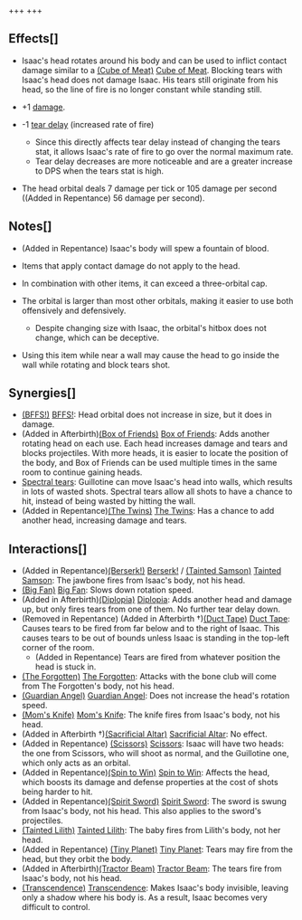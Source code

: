 +++
+++

Effects[]
---------


* Isaac's head rotates around his body and can be used to inflict contact damage similar to a [(Cube of Meat)](/wiki/Cube_of_Meat "Cube of Meat") [Cube of Meat](/wiki/Cube_of_Meat "Cube of Meat"). Blocking tears with Isaac's head does not damage Isaac. His tears still originate from his head, so the line of fire is no longer constant while standing still.
* +1 [damage](/wiki/Damage "Damage").


* -1 [tear delay](/wiki/Tear_delay "Tear delay") (increased rate of fire)
	+ Since this directly affects tear delay instead of changing the tears stat, it allows Isaac's rate of fire to go over the normal maximum rate.
	+ Tear delay decreases are more noticeable and are a greater increase to DPS when the tears stat is high.


* The head orbital deals 7 damage per tick or 105 damage per second ((Added in Repentance) 56 damage per second).


Notes[]
-------


* (Added in Repentance) Isaac's body will spew a fountain of blood.
* Items that apply contact damage do not apply to the head.


* In combination with other items, it can exceed a three-orbital cap.
* The orbital is larger than most other orbitals, making it easier to use both offensively and defensively.
	+ Despite changing size with Isaac, the orbital's hitbox does not change, which can be deceptive.
* Using this item while near a wall may cause the head to go inside the wall while rotating and block tears shot.


Synergies[]
-----------


* [(BFFS!)](/wiki/BFFS! "BFFS!") [BFFS!](/wiki/BFFS! "BFFS!"): Head orbital does not increase in size, but it does in damage.
* (Added in Afterbirth)[(Box of Friends)](/wiki/Box_of_Friends "Box of Friends") [Box of Friends](/wiki/Box_of_Friends "Box of Friends"): Adds another rotating head on each use. Each head increases damage and tears and blocks projectiles. With more heads, it is easier to locate the position of the body, and Box of Friends can be used multiple times in the same room to continue gaining heads.
* [Spectral tears](/wiki/Spectral_tears "Spectral tears"): Guillotine can move Isaac's head into walls, which results in lots of wasted shots. Spectral tears allow all shots to have a chance to hit, instead of being wasted by hitting the wall.
* (Added in Repentance)[(The Twins)](/wiki/The_Twins "The Twins") [The Twins](/wiki/The_Twins "The Twins"): Has a chance to add another head, increasing damage and tears.


Interactions[]
--------------


* (Added in Repentance)[(Berserk!)](/wiki/Berserk! "Berserk!") [Berserk!](/wiki/Berserk! "Berserk!") / [(Tainted Samson)](/wiki/Tainted_Samson "Tainted Samson") [Tainted Samson](/wiki/Tainted_Samson "Tainted Samson"): The jawbone fires from Isaac's body, not his head.
* [(Big Fan)](/wiki/Big_Fan "Big Fan") [Big Fan](/wiki/Big_Fan "Big Fan"): Slows down rotation speed.
* (Added in Afterbirth)[(Diplopia)](/wiki/Diplopia "Diplopia") [Diplopia](/wiki/Diplopia "Diplopia"): Adds another head and damage up, but only fires tears from one of them. No further tear delay down.
* (Removed in Repentance) (Added in Afterbirth †)[(Duct Tape)](/wiki/Duct_Tape "Duct Tape") [Duct Tape](/wiki/Duct_Tape "Duct Tape"): Causes tears to be fired from far below and to the right of Isaac. This causes tears to be out of bounds unless Isaac is standing in the top-left corner of the room.
	+ (Added in Repentance) Tears are fired from whatever position the head is stuck in.
* [(The Forgotten)](/wiki/The_Forgotten "The Forgotten") [The Forgotten](/wiki/The_Forgotten "The Forgotten"): Attacks with the bone club will come from The Forgotten's body, not his head.
* [(Guardian Angel)](/wiki/Guardian_Angel "Guardian Angel") [Guardian Angel](/wiki/Guardian_Angel "Guardian Angel"): Does not increase the head's rotation speed.
* [(Mom's Knife)](/wiki/Mom%27s_Knife "Mom's Knife") [Mom's Knife](/wiki/Mom%27s_Knife "Mom's Knife"): The knife fires from Isaac's body, not his head.
* (Added in Afterbirth †)[(Sacrificial Altar)](/wiki/Sacrificial_Altar "Sacrificial Altar") [Sacrificial Altar](/wiki/Sacrificial_Altar "Sacrificial Altar"): No effect.
* (Added in Repentance) [(Scissors)](/wiki/Scissors "Scissors") [Scissors](/wiki/Scissors "Scissors"): Isaac will have two heads: the one from Scissors, who will shoot as normal, and the Guillotine one, which only acts as an orbital.
* (Added in Repentance)[(Spin to Win)](/wiki/Spin_to_Win "Spin to Win") [Spin to Win](/wiki/Spin_to_Win "Spin to Win"): Affects the head, which boosts its damage and defense properties at the cost of shots being harder to hit.
* (Added in Repentance)[(Spirit Sword)](/wiki/Spirit_Sword "Spirit Sword") [Spirit Sword](/wiki/Spirit_Sword "Spirit Sword"): The sword is swung from Isaac's body, not his head. This also applies to the sword's projectiles.
* [(Tainted Lilith)](/wiki/Tainted_Lilith "Tainted Lilith") [Tainted Lilith](/wiki/Tainted_Lilith "Tainted Lilith"): The baby fires from Lilith's body, not her head.
* (Added in Repentance) [(Tiny Planet)](/wiki/Tiny_Planet "Tiny Planet") [Tiny Planet](/wiki/Tiny_Planet "Tiny Planet"): Tears may fire from the head, but they orbit the body.
* (Added in Afterbirth)[(Tractor Beam)](/wiki/Tractor_Beam "Tractor Beam") [Tractor Beam](/wiki/Tractor_Beam "Tractor Beam"): The tears fire from Isaac's body, not his head.
* [(Transcendence)](/wiki/Transcendence "Transcendence") [Transcendence](/wiki/Transcendence "Transcendence"): Makes Isaac's body invisible, leaving only a shadow where his body is. As a result, Isaac becomes very difficult to control.


